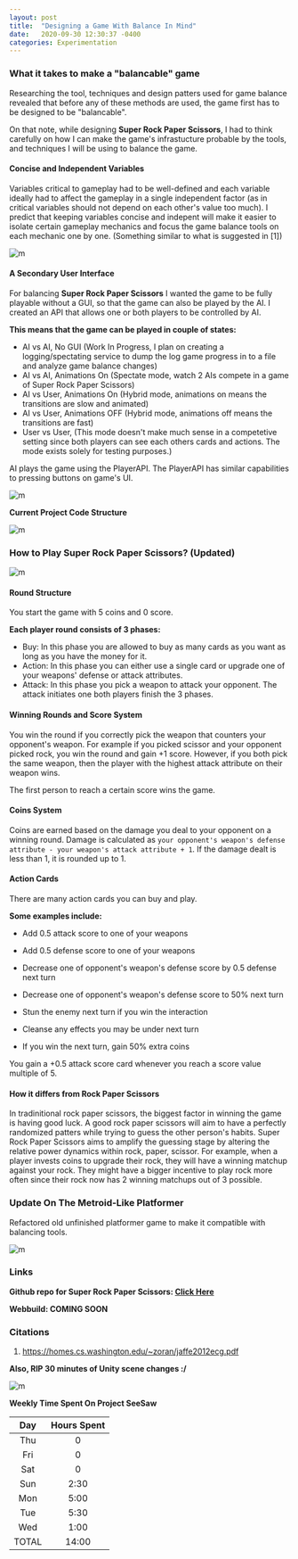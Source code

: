 ```yaml
---
layout: post
title:  "Designing a Game With Balance In Mind"
date:   2020-09-30 12:30:37 -0400
categories: Experimentation
---
```


### What it takes to make a "balancable" game

Researching the tool, techniques and design patters used for game balance revealed that before any of these methods are used, the game first has to be designed to be "balancable".

On that note, while designing **Super Rock Paper Scissors**, I had to think carefully on how I can make the game's infrastucture probable by the tools, and techniques I will be using to balance the game. 

#### Concise and Independent Variables
Variables critical to gameplay had to be well-defined and each variable ideally had to affect the gameplay in a single independent factor (as in critical variables should not depend on each other's value too much). I predict that keeping variables concise and indepent will make it easier to isolate certain gameplay mechanics and focus the game balance tools on each mechanic one by one. (Something similar to what is suggested in [1])

![m](/Resources/VARS.PNG)

#### A Secondary User Interface
For balancing **Super Rock Paper Scissors** I wanted the game to be fully playable without a GUI, so that the game can also be played by the AI. I created an API that allows one or both players to be controlled by AI. 

**This means that the game can be played in couple of states:**
* AI vs AI, No GUI (Work In Progress, I plan on creating a logging/spectating service to dump the log game progress in to a file and analyze game balance changes)
* AI vs AI, Animations On (Spectate mode, watch 2 AIs compete in a game of Super Rock Paper Scissors)
* AI vs User, Animations On (Hybrid mode, animations on means the transitions are slow and animated)
* AI vs User, Animations OFF (Hybrid mode, animations off means the transitions are fast)
* User vs User, (This mode doesn't make much sense in a competetive setting since both players can see each others cards and actions. The mode exists solely for testing purposes.) 

AI plays the game using the PlayerAPI. The PlayerAPI has similar capabilities to pressing buttons on game's UI.

![m](/Resources/APICard.PNG)

**Current Project Code Structure**

![m](/Resources/CodeAmount1.PNG)

### How to Play Super Rock Paper Scissors? (Updated)

![m](/Resources/RPSGIF1.gif)

#### **Round Structure**

You start the game with 5 coins and 0 score.

**Each player round consists of 3 phases:**
* Buy: In this phase you are allowed to buy as many cards as you want as long as you have the money for it.
* Action: In this phase you can either use a single card or upgrade one of your weapons' defense or attack attributes.
* Attack: In this phase you pick a weapon to attack your opponent. The attack initiates one both players finish the 3 phases.

#### **Winning Rounds and Score System**

You win the round if you correctly pick the weapon that counters your opponent's weapon. For example if you picked scissor and your opponent picked rock, you win the round and gain +1 score.
However, if you both pick the same weapon, then the player with the highest attack attribute on their weapon wins.

The first person to reach a certain score wins the game.

#### **Coins System**

Coins are earned based on the damage you deal to your opponent on a winning round. Damage is calculated as `your opponent's weapon's defense attribute - your weapon's attack attribute + 1`. If the damage dealt is less than 1, it is rounded up to 1.

#### **Action Cards**
There are many action cards you can buy and play. 

**Some examples include:**

* Add 0.5 attack score to one of your weapons

* Add 0.5 defense score to one of your weapons

* Decrease one of opponent's weapon's defense score by 0.5 defense next turn

* Decrease one of opponent's weapon's defense score to 50% next turn

* Stun the enemy next turn if you win the interaction

* Cleanse any effects you may be under next turn

* If you win the next turn, gain 50% extra coins


You gain a +0.5 attack score card whenever you reach a score value multiple of 5.

#### **How it differs from Rock Paper Scissors**

In tradinitional rock paper scissors, the biggest factor in winning the game is having good luck. 
A good rock paper scissors will aim to have a perfectly randomized patters while trying to guess the other person's habits.
Super Rock Paper Scissors aims to amplify the guessing stage by altering the relative power dynamics within rock, paper, scissor.
For example, when a player invests coins to upgrade their rock, they will have a winning matchup against your rock. They might have a bigger incentive to play rock more often since their rock now has 2 winning matchups out of 3 possible. 

### Update On The Metroid-Like Platformer

Refactored old unfinished platformer game to make it compatible with balancing tools.

![m](/Resources/PlatformerGIF1.gif)

### Links

**Github repo for Super Rock Paper Scissors: [Click Here](https://github.com/bahaokten/Research_RPC)**

**Webbuild: COMING SOON**

### Citations

1) https://homes.cs.washington.edu/~zoran/jaffe2012ecg.pdf


**Also, RIP 30 minutes of Unity scene changes :/**

![m](/Resources/RIP.jpg)

**Weekly Time Spent On Project SeeSaw**

| Day  | Hours Spent |
|:-:|:-:|
| Thu | 0| 
| Fri | 0| 
| Sat | 0| 
| Sun | 2:30| 
| Mon | 5:00| 
| Tue | 5:30| 
| Wed | 1:00|
|TOTAL | 14:00| 